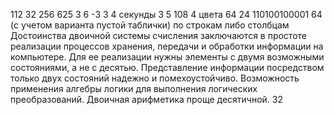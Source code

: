 112
32
256
625
3
6
-3
3
4 секунды
3
5
108
4 цвета
64
24
110100100001
64 (c учетом варианта пустой таблички)
по строкам либо столбцам
Достоинства двоичной системы счисления заключаются в простоте реализации процессов хранения, передачи и обработки информации на компьютере. Для ее реализации нужны элементы с двумя возможными состояниями, а не с десятью. Представление информации посредством только двух состояний надежно и помехоустойчиво. Возможность применения алгебры логики для выполнения логических преобразований. Двоичная арифметика проще десятичной.
32
